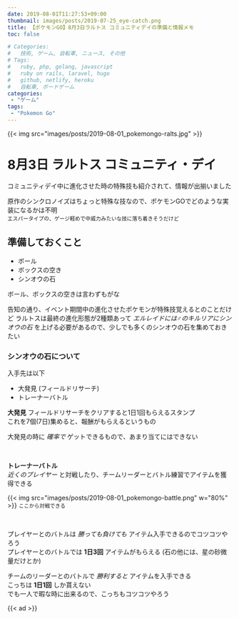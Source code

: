 ```yaml
---
date: 2019-08-01T11:27:53+09:00
thumbnail: images/posts/2019-07-25_eye-catch.png
title: 【ポケモンGO】8月3日ラルトス コミュニティデイの準備と情報メモ
toc: false

# Categories:
#   技術, ゲーム, 自転車, ニュース, その他
# Tags:
#   ruby, php, golang, javascript
#   ruby on rails, laravel, hugo
#   github, netlify, heroku
#   自転車, ボードゲーム
categories:
 - "ゲーム"
tags:
 - "Pokemon Go"
---
```


{{< img src="images/posts/2019-08-01_pokemongo-ralts.jpg" >}}

# 8月3日 ラルトス コミュニティ・デイ

コミュニティデイ中に進化させた時の特殊技も紹介されて、情報が出揃いました

原作のシンクロノイズはちょっと特殊な技なので、ポケモンGOでどのような実装になるかは不明  
<small>エスパータイプの、ゲージ軽めで中威力みたいな技に落ち着きそうだけど</small>

## 準備しておくこと

- ボール
- ボックスの空き
- シンオウの石

ボール、ボックスの空きは言わずもがな

告知の通り、イベント期間中の進化させたポケモンが特殊技覚えるとのことだけど
ラルトスは最終の進化形態が2種類あって _エルレイドには♂のキルリアにシンオウの石_ を上げる必要があるので、少しでも多くのシンオウの石を集めておきたい 

### シンオウの石について

入手先は以下

- 大発見 (フィールドリサーチ)
- トレーナーバトル

__大発見__
フィールドリサーチをクリアすると1日1回もらえるスタンプ  
これを7個(7日)集めると、報酬がもらえるというもの

大発見の時に _確率で_ ゲットできるもので、あまり当てにはできない

<br>

__トレーナーバトル__  
_近くのプレイヤー_ と対戦したり、チームリーダーとバトル練習でアイテムを獲得できる

{{< img src="images/posts/2019-08-01_pokemongo-battle.png" w="80%" >}}
<small>ここから対戦できる</small>

<br>

プレイヤーとのバトルは _勝っても負けても_ アイテム入手できるのでコツコツやろう  
プレイヤーとのバトルでは __1日3回__ アイテムがもらえる (石の他には、星の砂微量だけとか) 


チームのリーダーとのバトルで _勝利すると_ アイテムを入手できる  
こっちは __1日1回__ しか貰えない  
でも一人で暇な時に出来るので、こっちもコツコツやろう

{{< ad >}}